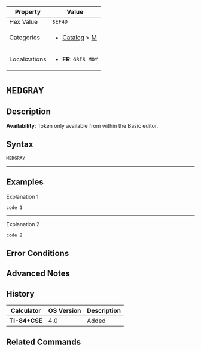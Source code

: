 | Property      | Value |
|---------------|-------|
| Hex Value     | `$EF4D`|
| Categories    | <ul><li>[Catalog](<../categories/Catalog.md>) > [M](<../categories/Catalog.md#M>)</li></ul> |
| Localizations | <ul><li><b>FR</b>: `GRIS MOY`</li></ul> |

# `MEDGRAY`

## Description



<b>Availability</b>: Token only available from within the Basic editor.

## Syntax
`MEDGRAY`

<hr>

## Examples

Explanation 1
```ti-basic
code 1
```
---
Explanation 2
```ti-basic
code 2
```

## Error Conditions


## Advanced Notes


## History
| Calculator | OS Version | Description |
|------------|------------|-------------|
| <b>TI-84+CSE</b> | 4.0 | Added

## Related Commands

    